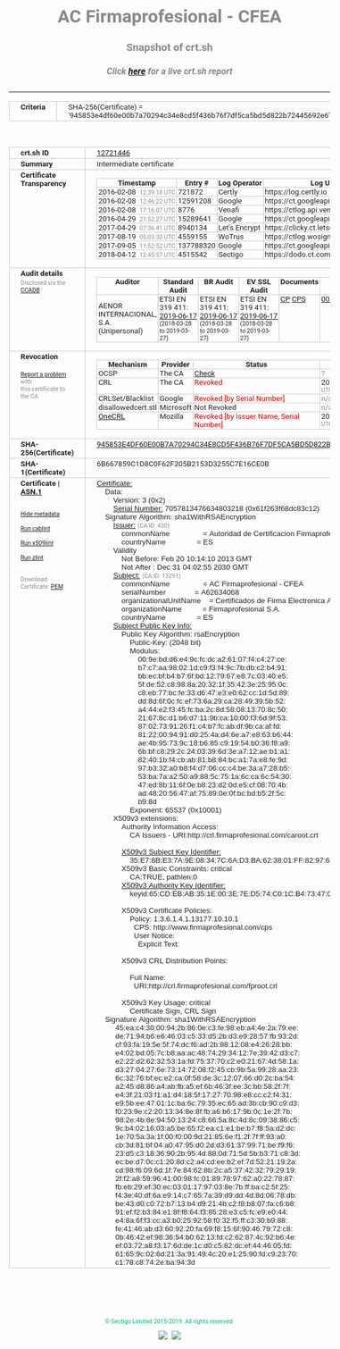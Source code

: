 # AC Firmaprofesional - CFEA
### Snapshot of crt.sh
##### Click [here](https://crt.sh/?q=945853E4DF60E00B7A70294C34E8CD5F436B76F7DF5CA5BD5D822B72445692E6) for a live crt.sh report

---
<!DOCTYPE HTML PUBLIC "-//W3C//DTD HTML 4.0 Transitional//EN">
<HTML>
<HEAD>
  <META http-equiv="Content-Type" content="text/html; charset=UTF-8">
  <TITLE>crt.sh | 945853e4df60e00b7a70294c34e8cd5f436b76f7df5ca5bd5d822b72445692e6</TITLE>
  <META name="description" content="Free CT Log Certificate Search Tool from Sectigo (formerly Comodo CA)">
  <META name="keywords" content="crt.sh, CT, Certificate Transparency, Certificate Search, SSL Certificate, Sectigo, Comodo CA">
  <LINK href="//fonts.googleapis.com/css?family=Roboto+Mono|Roboto:400,400i,700,700i" rel="stylesheet">
  <STYLE type="text/css">
    a {
      white-space: nowrap;
    }
    body {
      color: #888888;
      font: 12pt Roboto, sans-serif;
      padding-top: 10px;
      text-align: center
    }
    form {
      margin: 0px
    }
    span {
      border-radius: 10px
    }
    span.heading {
      color: #888888;
      font: 12pt Roboto, sans-serif
    }
    span.title {
      background-color: #00B373;
      color: #FFFFFF;
      font: bold 18pt Roboto, sans-serif;
      padding: 0px 5px
    }
    span.text {
      color: #888888;
      font: 10pt Roboto, sans-serif
    }
    span.whiteongrey {
      background-color: #D9D9D6;
      color: #FFFFFF;
      font: bold 18pt Roboto, sans-serif;
      padding: 0px 5px
    }
    table {
      border-collapse: collapse;
      color: #222222;
      font: 10pt Roboto, sans-serif;
      margin-left: auto;
      margin-right: auto
    }
    table.options {
      border: none;
      margin-left: 10px
    }
    td, th {
      border: 1px solid #CCCCCC;
      padding: 0px 2px;
      text-align: left;
      vertical-align: top
    }
    td.outer, th.outer {
      border: 1px solid #CCCCCC;
      padding: 2px 20px;
      text-align: left
    }
    th.heading {
      color: #888888;
      font: bold italic 12pt Roboto, sans-serif;
      padding: 20px 0px 0px;
      text-align: center
    }
    th.options, td.options {
      border: none;
      vertical-align: middle
    }
    td.text {
      font: 10pt "Roboto Mono", sans-serif;
      padding: 2px 20px
    }
    td.heading {
      border: none;
      color: #888888;
      font: 12pt Roboto, sans-serif;
      padding-top: 20px;
      text-align: center
    }
    table.lint td, th {
      text-align: center
    }
    .button {
      background-color: #00B373;
      border-radius: 10px;
      color: #FFFFFF;
      font: bold 13pt Roboto, sans-serif
    }
    .copyright {
      font: 8pt Roboto, sans-serif;
      color: #00B373
    }
    .input {
      border: 1px solid #888888;
      font-weight: bold;
      text-align: center
    }
    .small {
      font: 8pt Roboto, sans-serif;
      color: #888888
    }
    .error {
      background-color: #FFDFDF;
      color: #CC0000;
      font-weight: bold
    }
    .fatal {
      background-color: #0000AA;
      color: #FFFFFF;
      font-weight: bold
    }
    .notice {
      background-color: #FFFFDF;
      color: #606000
    }
    .warning {
      background-color: #FFEFDF;
      color: #DF6000
    }
  </STYLE>
</HEAD>
<BODY>

<TABLE>
  <TR>
    <TH class="outer">Criteria</TH>
    <TD class="outer">SHA-256(Certificate) = '945853e4df60e00b7a70294c34e8cd5f436b76f7df5ca5bd5d822b72445692e6'</TD>
  </TR>
</TABLE>
<BR>
<TABLE>
  <TR>
    <TH class="outer">crt.sh ID</TH>
    <TD class="outer"><A href="?id=12721446">12721446</A></TD>
  </TR>
  <TR>
    <TH class="outer">Summary</TH>
    <TD class="outer">Intermediate certificate</TD>
  </TR>
  <TR>
    <TH class="outer">Certificate<BR>Transparency</TH>
    <TD class="outer">
<TABLE class="options" style="margin-left:0px">
  <TR>
    <TH>Timestamp</TH>
    <TH>Entry #</TH>
    <TH>Log Operator</TH>
    <TH>Log URL</TH>
  </TR>
  <TR>
    <TD>2016-02-08&nbsp; <FONT class="small">12:39:18 UTC</FONT></TD>
    <TD>721872</TD>
    <TD>Certly</TD>
    <TD>https://log.certly.io</TD>
  </TR>
  <TR>
    <TD>2016-02-08&nbsp; <FONT class="small">12:46:22 UTC</FONT></TD>
    <TD>12591208</TD>
    <TD>Google</TD>
    <TD>https://ct.googleapis.com/pilot</TD>
  </TR>
  <TR>
    <TD>2016-02-08&nbsp; <FONT class="small">17:16:07 UTC</FONT></TD>
    <TD>8776</TD>
    <TD>Venafi</TD>
    <TD>https://ctlog.api.venafi.com</TD>
  </TR>
  <TR>
    <TD>2016-04-29&nbsp; <FONT class="small">21:52:27 UTC</FONT></TD>
    <TD>15289641</TD>
    <TD>Google</TD>
    <TD>https://ct.googleapis.com/aviator</TD>
  </TR>
  <TR>
    <TD>2017-04-29&nbsp; <FONT class="small">07:36:41 UTC</FONT></TD>
    <TD>8940134</TD>
    <TD>Let's Encrypt</TD>
    <TD>https://clicky.ct.letsencrypt.org</TD>
  </TR>
  <TR>
    <TD>2017-08-19&nbsp; <FONT class="small">05:03:30 UTC</FONT></TD>
    <TD>4559155</TD>
    <TD>WoTrus</TD>
    <TD>https://ctlog.wosign.com</TD>
  </TR>
  <TR>
    <TD>2017-09-05&nbsp; <FONT class="small">11:52:52 UTC</FONT></TD>
    <TD>137788320</TD>
    <TD>Google</TD>
    <TD>https://ct.googleapis.com/rocketeer</TD>
  </TR>
  <TR>
    <TD>2018-04-12&nbsp; <FONT class="small">12:45:57 UTC</FONT></TD>
    <TD>4515542</TD>
    <TD>Sectigo</TD>
    <TD>https://dodo.ct.comodo.com</TD>
  </TR>
</TABLE>
    </TD>
  </TR>
  <TR>
    <TH class="outer">Audit details<BR>
      <DIV class="small" style="padding-top:3px">Disclosed via the
        <A href="//ccadb-public.secure.force.com/mozilla/PublicAllIntermediateCerts" target="_blank">CCADB</A></DIV>
    </TH>
    <TD class="outer">
<TABLE class="options" style="margin-left:0px">
  <TR>
    <TH>Auditor</TH>
    <TH>Standard Audit</TH>
    <TH>BR Audit</TH>
    <TH>EV SSL Audit</TH>
    <TH>Documents</TH>
    <TH>CCADB</TH>
    <TH>Root Owner / Certificate</TH>
  </TR>
  <TR>
    <TD style="vertical-align:middle">AENOR INTERNACIONAL, S.A. (Unipersonal)</TD>
    <TD>ETSI EN 319 411:
      <A href="https://www.aenor.com/Certificacion_Documentos/eiDas/2019%20AENOR%20Anexo%202%20ETSI%20319%20411-1%20PSC-FP_v4%20c.pdf" target="_blank">2019-06-17</A>
      <BR><FONT style="font-size:8pt">(2018-03-28 to 2019-03-27)</FONT></TD>
    <TD>ETSI EN 319 411:
      <A href="https://www.aenor.com/Certificacion_Documentos/eiDas/2019%20AENOR%20Anexo%202%20ETSI%20319%20411-1%20PSC-FP_v4%20c.pdf" target="_blank">2019-06-17</A>
      <BR><FONT style="font-size:8pt">(2018-03-28 to 2019-03-27)</FONT></TD>
    <TD>ETSI EN 319 411:
      <A href="https://www.aenor.com/Certificacion_Documentos/eiDas/2019%20AENOR%20Anexo%202%20ETSI%20319%20411-1%20PSC-FP_v4%20c.pdf" target="_blank">2019-06-17</A>
      <BR><FONT style="font-size:8pt">(2018-03-28 to 2019-03-27)</FONT></TD>
    <TD>
      <A href="https://www.firmaprofesional.com/images/pdfs/CPS/FP_CP_Autenticacion_Web-190612-ES.pdf" target="blank">CP</A>
      <A href="https://www.firmaprofesional.com/images/pdfs/CPS/FP_CPS_190612-ES.pdf" target="blank">CPS</A>
    </TD>
    <TD><A href="//ccadb.force.com/001o000000xOjULAA0" target="_blank">001o000000xOjULAA0</A></TD>
    <TD><A href="/?id=24651">Autoridad de Certificacion Firmaprofesional</A></TD>
  </TR>
</TABLE>
    </TD>
  </TR>
  <TR>
    <TH class="outer">Revocation<BR><BR>
      <DIV class="small" style="padding-top:3px"><A href="?id=12721446&opt=problemreporting">Report a problem</A> with<BR>this certificate to the CA</DIV></TH>
    <TD class="outer">
      <TABLE class="options" style="margin-left:0px">
        <TR>
          <TH>Mechanism</TH>
          <TH>Provider</TH>
          <TH>Status</TH>
          <TH>Revocation Date</TH>
          <TH>Last Observed in CRL</TH>
          <TH>Last Checked <SPAN style="color:#CC0000;vertical-align:middle;font-size:70%;font-weight:normal">(Error)</SPAN></TH>
        </TR>
        <TR>
          <TD>OCSP</TD>
          <TD>The CA</TD>
          <TD><A href="?id=12721446&opt=ocsp">Check</A></TD>
          <TD><SPAN style="color:#888888">?</SPAN></TD>
          <TD><SPAN style="color:#888888">n/a</SPAN></TD>
          <TD><SPAN style="color:#888888">?</SPAN></TD>
        </TR>
        <TR>
          <TD>CRL</TD>
          <TD>The CA</TD>
          <TD><SPAN style="color:#CC0000">Revoked</SPAN></TD><TD>2018-11-16&nbsp; <FONT class="small">12:06:51 UTC</FONT></TD><TD>2019-10-23&nbsp; <FONT class="small">13:07:52 UTC</FONT></TD><TD>2019-12-04&nbsp; <FONT class="small">16:50:06 UTC</FONT></TD>
        </TR>
        <TR>
          <TD>CRLSet/Blacklist</TD>
          <TD>Google</TD>
          <TD><SPAN style="color:#CC0000">Revoked [by Serial Number]</SPAN></TD>
          <TD><SPAN style="color:#888888">n/a</SPAN></TD>
          <TD><SPAN style="color:#888888">n/a</SPAN></TD>
          <TD><SPAN style="color:#888888">n/a</SPAN></TD>
        </TR>
        <TR>
          <TD>disallowedcert.stl</TD>
          <TD>Microsoft</TD>
          <TD>Not Revoked</TD>
          <TD><SPAN style="color:#888888">n/a</SPAN></TD>
          <TD><SPAN style="color:#888888">n/a</SPAN></TD>
          <TD><SPAN style="color:#888888">n/a</SPAN></TD>
        </TR>
        <TR>
          <TD><A href="/mozilla-onecrl" target="_blank">OneCRL</A></TD>
          <TD>Mozilla</TD>
          <TD><SPAN style="color:#CC0000">Revoked [by Issuer Name, Serial Number]</SPAN></TD><TD>2018-08-17&nbsp; <FONT class="small">22:24:14 UTC</FONT></TD>
          <TD><SPAN style="color:#888888">n/a</SPAN></TD>
          <TD><SPAN style="color:#888888">n/a</SPAN></TD>
        </TR>
      </TABLE>
    </TD>
  </TR>
  <TR>
    <TH class="outer">SHA-256(Certificate)</TH>
    <TD class="outer"><A href="//censys.io/certificates/945853e4df60e00b7a70294c34e8cd5f436b76f7df5ca5bd5d822b72445692e6">945853E4DF60E00B7A70294C34E8CD5F436B76F7DF5CA5BD5D822B72445692E6</A></TD>
  </TR>
  <TR>
    <TH class="outer">SHA-1(Certificate)</TH>
    <TD class="outer">6B667859C1D8C0F62F205B2153D3255C7E16CE0B</TD>
  </TR>
  <TR>
    <TH class="outer">Certificate | <A href="?asn1=12721446">ASN.1</A>
      <SPAN class="small"><BR>
      <BR><BR><A href="?id=12721446&opt=nometadata">Hide metadata</A>
      <BR><BR><A href="?id=12721446&opt=cablint">Run cablint</A>
      <BR><BR><A href="?id=12721446&opt=x509lint">Run x509lint</A>
      <BR><BR><A href="?id=12721446&opt=zlint">Run zlint</A>
      <BR><BR><BR>Download Certificate: <A href="?d=12721446">PEM</A>
      </SPAN>
    </TH>
    <TD class="text"><A href="?d=12721446">Certificate:</A><BR>&nbsp;&nbsp;&nbsp;&nbsp;Data:<BR>&nbsp;&nbsp;&nbsp;&nbsp;&nbsp;&nbsp;&nbsp;&nbsp;Version:&nbsp;3&nbsp;(0x2)<BR>&nbsp;&nbsp;&nbsp;&nbsp;&nbsp;&nbsp;&nbsp;&nbsp;<A href="?serial=61f263f68dc83c12">Serial&nbsp;Number:</A>&nbsp;7057813476634803218&nbsp;(0x61f263f68dc83c12)<BR>&nbsp;&nbsp;&nbsp;&nbsp;Signature&nbsp;Algorithm:&nbsp;sha1WithRSAEncryption<BR>&nbsp;&nbsp;&nbsp;&nbsp;&nbsp;&nbsp;&nbsp;&nbsp;<A href="?caid=430">Issuer:</A> <SPAN class="small">(CA ID: 430)</SPAN><BR>&nbsp;&nbsp;&nbsp;&nbsp;&nbsp;&nbsp;&nbsp;&nbsp;&nbsp;&nbsp;&nbsp;&nbsp;commonName&nbsp;&nbsp;&nbsp;&nbsp;&nbsp;&nbsp;&nbsp;&nbsp;&nbsp;&nbsp;&nbsp;&nbsp;&nbsp;&nbsp;&nbsp;&nbsp;=&nbsp;Autoridad&nbsp;de&nbsp;Certificacion&nbsp;Firmaprofesional&nbsp;CIF&nbsp;A62634068<BR>&nbsp;&nbsp;&nbsp;&nbsp;&nbsp;&nbsp;&nbsp;&nbsp;&nbsp;&nbsp;&nbsp;&nbsp;countryName&nbsp;&nbsp;&nbsp;&nbsp;&nbsp;&nbsp;&nbsp;&nbsp;&nbsp;&nbsp;&nbsp;&nbsp;&nbsp;&nbsp;&nbsp;=&nbsp;ES<BR>&nbsp;&nbsp;&nbsp;&nbsp;&nbsp;&nbsp;&nbsp;&nbsp;Validity<BR>&nbsp;&nbsp;&nbsp;&nbsp;&nbsp;&nbsp;&nbsp;&nbsp;&nbsp;&nbsp;&nbsp;&nbsp;Not&nbsp;Before:&nbsp;Feb&nbsp;20&nbsp;10:14:10&nbsp;2013&nbsp;GMT<BR>&nbsp;&nbsp;&nbsp;&nbsp;&nbsp;&nbsp;&nbsp;&nbsp;&nbsp;&nbsp;&nbsp;&nbsp;Not&nbsp;After&nbsp;:&nbsp;Dec&nbsp;31&nbsp;04:02:55&nbsp;2030&nbsp;GMT<BR>&nbsp;&nbsp;&nbsp;&nbsp;&nbsp;&nbsp;&nbsp;&nbsp;<A href="?caid=13291">Subject:</A> <SPAN class="small">(CA ID: 13291)</SPAN><BR>&nbsp;&nbsp;&nbsp;&nbsp;&nbsp;&nbsp;&nbsp;&nbsp;&nbsp;&nbsp;&nbsp;&nbsp;commonName&nbsp;&nbsp;&nbsp;&nbsp;&nbsp;&nbsp;&nbsp;&nbsp;&nbsp;&nbsp;&nbsp;&nbsp;&nbsp;&nbsp;&nbsp;&nbsp;=&nbsp;AC&nbsp;Firmaprofesional&nbsp;-&nbsp;CFEA<BR>&nbsp;&nbsp;&nbsp;&nbsp;&nbsp;&nbsp;&nbsp;&nbsp;&nbsp;&nbsp;&nbsp;&nbsp;serialNumber&nbsp;&nbsp;&nbsp;&nbsp;&nbsp;&nbsp;&nbsp;&nbsp;&nbsp;&nbsp;&nbsp;&nbsp;&nbsp;&nbsp;=&nbsp;A62634068<BR>&nbsp;&nbsp;&nbsp;&nbsp;&nbsp;&nbsp;&nbsp;&nbsp;&nbsp;&nbsp;&nbsp;&nbsp;organizationalUnitName&nbsp;&nbsp;&nbsp;&nbsp;=&nbsp;Certificados&nbsp;de&nbsp;Firma&nbsp;Electronica&nbsp;Avanzada<BR>&nbsp;&nbsp;&nbsp;&nbsp;&nbsp;&nbsp;&nbsp;&nbsp;&nbsp;&nbsp;&nbsp;&nbsp;organizationName&nbsp;&nbsp;&nbsp;&nbsp;&nbsp;&nbsp;&nbsp;&nbsp;&nbsp;&nbsp;=&nbsp;Firmaprofesional&nbsp;S.A.<BR>&nbsp;&nbsp;&nbsp;&nbsp;&nbsp;&nbsp;&nbsp;&nbsp;&nbsp;&nbsp;&nbsp;&nbsp;countryName&nbsp;&nbsp;&nbsp;&nbsp;&nbsp;&nbsp;&nbsp;&nbsp;&nbsp;&nbsp;&nbsp;&nbsp;&nbsp;&nbsp;&nbsp;=&nbsp;ES<BR>&nbsp;&nbsp;&nbsp;&nbsp;&nbsp;&nbsp;&nbsp;&nbsp;<A href="?spkisha256=28ef42596cc32c21c5dad92ffecdd3e2d90367525c342a1a0030f6c1ad61f44b">Subject&nbsp;Public&nbsp;Key&nbsp;Info:</A><BR>&nbsp;&nbsp;&nbsp;&nbsp;&nbsp;&nbsp;&nbsp;&nbsp;&nbsp;&nbsp;&nbsp;&nbsp;Public&nbsp;Key&nbsp;Algorithm:&nbsp;rsaEncryption<BR>&nbsp;&nbsp;&nbsp;&nbsp;&nbsp;&nbsp;&nbsp;&nbsp;&nbsp;&nbsp;&nbsp;&nbsp;&nbsp;&nbsp;&nbsp;&nbsp;Public-Key:&nbsp;(2048&nbsp;bit)<BR>&nbsp;&nbsp;&nbsp;&nbsp;&nbsp;&nbsp;&nbsp;&nbsp;&nbsp;&nbsp;&nbsp;&nbsp;&nbsp;&nbsp;&nbsp;&nbsp;Modulus:<BR>&nbsp;&nbsp;&nbsp;&nbsp;&nbsp;&nbsp;&nbsp;&nbsp;&nbsp;&nbsp;&nbsp;&nbsp;&nbsp;&nbsp;&nbsp;&nbsp;&nbsp;&nbsp;&nbsp;&nbsp;00:9e:bd:d6:e4:9c:fc:dc:a2:61:07:f4:c4:27:ce:<BR>&nbsp;&nbsp;&nbsp;&nbsp;&nbsp;&nbsp;&nbsp;&nbsp;&nbsp;&nbsp;&nbsp;&nbsp;&nbsp;&nbsp;&nbsp;&nbsp;&nbsp;&nbsp;&nbsp;&nbsp;b7:c7:aa:98:02:1d:c9:f3:f4:9c:7b:db:c2:b4:91:<BR>&nbsp;&nbsp;&nbsp;&nbsp;&nbsp;&nbsp;&nbsp;&nbsp;&nbsp;&nbsp;&nbsp;&nbsp;&nbsp;&nbsp;&nbsp;&nbsp;&nbsp;&nbsp;&nbsp;&nbsp;bb:ec:bf:b4:b7:6f:bd:12:79:67:e8:7c:03:40:e5:<BR>&nbsp;&nbsp;&nbsp;&nbsp;&nbsp;&nbsp;&nbsp;&nbsp;&nbsp;&nbsp;&nbsp;&nbsp;&nbsp;&nbsp;&nbsp;&nbsp;&nbsp;&nbsp;&nbsp;&nbsp;5f:de:52:c8:98:8a:20:32:1f:35:42:3e:25:95:0c:<BR>&nbsp;&nbsp;&nbsp;&nbsp;&nbsp;&nbsp;&nbsp;&nbsp;&nbsp;&nbsp;&nbsp;&nbsp;&nbsp;&nbsp;&nbsp;&nbsp;&nbsp;&nbsp;&nbsp;&nbsp;c8:eb:77:bc:fe:33:d6:47:e3:e0:62:cc:1d:5d:89:<BR>&nbsp;&nbsp;&nbsp;&nbsp;&nbsp;&nbsp;&nbsp;&nbsp;&nbsp;&nbsp;&nbsp;&nbsp;&nbsp;&nbsp;&nbsp;&nbsp;&nbsp;&nbsp;&nbsp;&nbsp;dd:8d:6f:0c:fc:ef:73:6a:29:ca:28:49:39:5b:52:<BR>&nbsp;&nbsp;&nbsp;&nbsp;&nbsp;&nbsp;&nbsp;&nbsp;&nbsp;&nbsp;&nbsp;&nbsp;&nbsp;&nbsp;&nbsp;&nbsp;&nbsp;&nbsp;&nbsp;&nbsp;a4:44:e2:f3:45:fc:ba:2c:8d:58:08:13:70:8c:50:<BR>&nbsp;&nbsp;&nbsp;&nbsp;&nbsp;&nbsp;&nbsp;&nbsp;&nbsp;&nbsp;&nbsp;&nbsp;&nbsp;&nbsp;&nbsp;&nbsp;&nbsp;&nbsp;&nbsp;&nbsp;21:67:8c:d1:b6:d7:11:9b:ca:10:00:f3:6d:9f:53:<BR>&nbsp;&nbsp;&nbsp;&nbsp;&nbsp;&nbsp;&nbsp;&nbsp;&nbsp;&nbsp;&nbsp;&nbsp;&nbsp;&nbsp;&nbsp;&nbsp;&nbsp;&nbsp;&nbsp;&nbsp;87:02:73:91:26:f1:c4:b7:fc:ab:df:9b:ca:af:fd:<BR>&nbsp;&nbsp;&nbsp;&nbsp;&nbsp;&nbsp;&nbsp;&nbsp;&nbsp;&nbsp;&nbsp;&nbsp;&nbsp;&nbsp;&nbsp;&nbsp;&nbsp;&nbsp;&nbsp;&nbsp;81:22:00:94:91:d0:25:4a:d4:6e:a7:e8:63:b6:44:<BR>&nbsp;&nbsp;&nbsp;&nbsp;&nbsp;&nbsp;&nbsp;&nbsp;&nbsp;&nbsp;&nbsp;&nbsp;&nbsp;&nbsp;&nbsp;&nbsp;&nbsp;&nbsp;&nbsp;&nbsp;ae:4b:95:73:9c:18:b6:85:c9:19:54:b0:36:f8:a9:<BR>&nbsp;&nbsp;&nbsp;&nbsp;&nbsp;&nbsp;&nbsp;&nbsp;&nbsp;&nbsp;&nbsp;&nbsp;&nbsp;&nbsp;&nbsp;&nbsp;&nbsp;&nbsp;&nbsp;&nbsp;6b:bf:c8:29:2c:24:03:39:6d:3e:a7:12:ae:b1:a1:<BR>&nbsp;&nbsp;&nbsp;&nbsp;&nbsp;&nbsp;&nbsp;&nbsp;&nbsp;&nbsp;&nbsp;&nbsp;&nbsp;&nbsp;&nbsp;&nbsp;&nbsp;&nbsp;&nbsp;&nbsp;82:40:1b:f4:cb:ab:81:b8:84:bc:a1:7a:e8:fe:9d:<BR>&nbsp;&nbsp;&nbsp;&nbsp;&nbsp;&nbsp;&nbsp;&nbsp;&nbsp;&nbsp;&nbsp;&nbsp;&nbsp;&nbsp;&nbsp;&nbsp;&nbsp;&nbsp;&nbsp;&nbsp;97:b3:32:a0:b8:f4:d7:06:cc:c4:be:3a:a7:28:b5:<BR>&nbsp;&nbsp;&nbsp;&nbsp;&nbsp;&nbsp;&nbsp;&nbsp;&nbsp;&nbsp;&nbsp;&nbsp;&nbsp;&nbsp;&nbsp;&nbsp;&nbsp;&nbsp;&nbsp;&nbsp;53:ba:7a:a2:50:a9:88:5c:75:1a:6c:ca:6c:54:30:<BR>&nbsp;&nbsp;&nbsp;&nbsp;&nbsp;&nbsp;&nbsp;&nbsp;&nbsp;&nbsp;&nbsp;&nbsp;&nbsp;&nbsp;&nbsp;&nbsp;&nbsp;&nbsp;&nbsp;&nbsp;47:ed:8b:11:6f:0e:b8:23:d2:0d:e5:cf:08:70:4b:<BR>&nbsp;&nbsp;&nbsp;&nbsp;&nbsp;&nbsp;&nbsp;&nbsp;&nbsp;&nbsp;&nbsp;&nbsp;&nbsp;&nbsp;&nbsp;&nbsp;&nbsp;&nbsp;&nbsp;&nbsp;ad:48:20:56:47:af:75:89:0e:0f:bc:bd:b5:2f:5c:<BR>&nbsp;&nbsp;&nbsp;&nbsp;&nbsp;&nbsp;&nbsp;&nbsp;&nbsp;&nbsp;&nbsp;&nbsp;&nbsp;&nbsp;&nbsp;&nbsp;&nbsp;&nbsp;&nbsp;&nbsp;b9:8d<BR>&nbsp;&nbsp;&nbsp;&nbsp;&nbsp;&nbsp;&nbsp;&nbsp;&nbsp;&nbsp;&nbsp;&nbsp;&nbsp;&nbsp;&nbsp;&nbsp;Exponent:&nbsp;65537&nbsp;(0x10001)<BR>&nbsp;&nbsp;&nbsp;&nbsp;&nbsp;&nbsp;&nbsp;&nbsp;X509v3&nbsp;extensions:<BR>&nbsp;&nbsp;&nbsp;&nbsp;&nbsp;&nbsp;&nbsp;&nbsp;&nbsp;&nbsp;&nbsp;&nbsp;Authority&nbsp;Information&nbsp;Access:&nbsp;<BR>&nbsp;&nbsp;&nbsp;&nbsp;&nbsp;&nbsp;&nbsp;&nbsp;&nbsp;&nbsp;&nbsp;&nbsp;&nbsp;&nbsp;&nbsp;&nbsp;CA&nbsp;Issuers&nbsp;-&nbsp;URI:http://crl.firmaprofesional.com/caroot.crt<BR><BR>&nbsp;&nbsp;&nbsp;&nbsp;&nbsp;&nbsp;&nbsp;&nbsp;&nbsp;&nbsp;&nbsp;&nbsp;<A href="?ski=35e78be37a9e08347c6ad3ba623801ff8297649b">X509v3&nbsp;Subject&nbsp;Key&nbsp;Identifier:</A><BR>&nbsp;&nbsp;&nbsp;&nbsp;&nbsp;&nbsp;&nbsp;&nbsp;&nbsp;&nbsp;&nbsp;&nbsp;&nbsp;&nbsp;&nbsp;&nbsp;35:E7:8B:E3:7A:9E:08:34:7C:6A:D3:BA:62:38:01:FF:82:97:64:9B<BR>&nbsp;&nbsp;&nbsp;&nbsp;&nbsp;&nbsp;&nbsp;&nbsp;&nbsp;&nbsp;&nbsp;&nbsp;X509v3&nbsp;Basic&nbsp;Constraints:&nbsp;critical<BR>&nbsp;&nbsp;&nbsp;&nbsp;&nbsp;&nbsp;&nbsp;&nbsp;&nbsp;&nbsp;&nbsp;&nbsp;&nbsp;&nbsp;&nbsp;&nbsp;CA:TRUE,&nbsp;pathlen:0<BR>&nbsp;&nbsp;&nbsp;&nbsp;&nbsp;&nbsp;&nbsp;&nbsp;&nbsp;&nbsp;&nbsp;&nbsp;<A href="?ski=65cdebab351e003e7ed574c01cb473470e1a642f">X509v3&nbsp;Authority&nbsp;Key&nbsp;Identifier:</A><BR>&nbsp;&nbsp;&nbsp;&nbsp;&nbsp;&nbsp;&nbsp;&nbsp;&nbsp;&nbsp;&nbsp;&nbsp;&nbsp;&nbsp;&nbsp;&nbsp;keyid:65:CD:EB:AB:35:1E:00:3E:7E:D5:74:C0:1C:B4:73:47:0E:1A:64:2F<BR><BR>&nbsp;&nbsp;&nbsp;&nbsp;&nbsp;&nbsp;&nbsp;&nbsp;&nbsp;&nbsp;&nbsp;&nbsp;X509v3&nbsp;Certificate&nbsp;Policies:&nbsp;<BR>&nbsp;&nbsp;&nbsp;&nbsp;&nbsp;&nbsp;&nbsp;&nbsp;&nbsp;&nbsp;&nbsp;&nbsp;&nbsp;&nbsp;&nbsp;&nbsp;Policy:&nbsp;1.3.6.1.4.1.13177.10.10.1<BR>&nbsp;&nbsp;&nbsp;&nbsp;&nbsp;&nbsp;&nbsp;&nbsp;&nbsp;&nbsp;&nbsp;&nbsp;&nbsp;&nbsp;&nbsp;&nbsp;&nbsp;&nbsp;CPS:&nbsp;http://www.firmaprofesional.com/cps<BR>&nbsp;&nbsp;&nbsp;&nbsp;&nbsp;&nbsp;&nbsp;&nbsp;&nbsp;&nbsp;&nbsp;&nbsp;&nbsp;&nbsp;&nbsp;&nbsp;&nbsp;&nbsp;User&nbsp;Notice:<BR>&nbsp;&nbsp;&nbsp;&nbsp;&nbsp;&nbsp;&nbsp;&nbsp;&nbsp;&nbsp;&nbsp;&nbsp;&nbsp;&nbsp;&nbsp;&nbsp;&nbsp;&nbsp;&nbsp;&nbsp;Explicit&nbsp;Text:&nbsp;<BR><BR>&nbsp;&nbsp;&nbsp;&nbsp;&nbsp;&nbsp;&nbsp;&nbsp;&nbsp;&nbsp;&nbsp;&nbsp;X509v3&nbsp;CRL&nbsp;Distribution&nbsp;Points:&nbsp;<BR><BR>&nbsp;&nbsp;&nbsp;&nbsp;&nbsp;&nbsp;&nbsp;&nbsp;&nbsp;&nbsp;&nbsp;&nbsp;&nbsp;&nbsp;&nbsp;&nbsp;Full&nbsp;Name:<BR>&nbsp;&nbsp;&nbsp;&nbsp;&nbsp;&nbsp;&nbsp;&nbsp;&nbsp;&nbsp;&nbsp;&nbsp;&nbsp;&nbsp;&nbsp;&nbsp;&nbsp;&nbsp;URI:http://crl.firmaprofesional.com/fproot.crl<BR><BR>&nbsp;&nbsp;&nbsp;&nbsp;&nbsp;&nbsp;&nbsp;&nbsp;&nbsp;&nbsp;&nbsp;&nbsp;X509v3&nbsp;Key&nbsp;Usage:&nbsp;critical<BR>&nbsp;&nbsp;&nbsp;&nbsp;&nbsp;&nbsp;&nbsp;&nbsp;&nbsp;&nbsp;&nbsp;&nbsp;&nbsp;&nbsp;&nbsp;&nbsp;Certificate&nbsp;Sign,&nbsp;CRL&nbsp;Sign<BR>&nbsp;&nbsp;&nbsp;&nbsp;Signature&nbsp;Algorithm:&nbsp;sha1WithRSAEncryption<BR>&nbsp;&nbsp;&nbsp;&nbsp;&nbsp;&nbsp;&nbsp;&nbsp;&nbsp;45:ea:c4:30:00:94:2b:86:0e:c3:fe:98:eb:a4:4e:2a:79:ee:<BR>&nbsp;&nbsp;&nbsp;&nbsp;&nbsp;&nbsp;&nbsp;&nbsp;&nbsp;de:71:94:b6:e6:46:03:c5:33:d5:2b:d3:e9:28:57:fb:93:2d:<BR>&nbsp;&nbsp;&nbsp;&nbsp;&nbsp;&nbsp;&nbsp;&nbsp;&nbsp;cf:93:fa:19:5e:5f:74:dc:f6:ad:2b:88:12:08:e4:26:28:bb:<BR>&nbsp;&nbsp;&nbsp;&nbsp;&nbsp;&nbsp;&nbsp;&nbsp;&nbsp;e4:02:bd:05:7c:b8:aa:ac:48:74:29:34:12:7e:39:42:d3:c7:<BR>&nbsp;&nbsp;&nbsp;&nbsp;&nbsp;&nbsp;&nbsp;&nbsp;&nbsp;e2:22:d2:62:32:53:1a:fd:75:37:70:c2:e0:21:67:4d:58:1a:<BR>&nbsp;&nbsp;&nbsp;&nbsp;&nbsp;&nbsp;&nbsp;&nbsp;&nbsp;d3:27:04:27:6e:73:14:72:08:f2:45:cb:9b:5a:99:28:aa:23:<BR>&nbsp;&nbsp;&nbsp;&nbsp;&nbsp;&nbsp;&nbsp;&nbsp;&nbsp;6c:32:76:bf:ec:e2:ca:0f:58:de:3c:12:07:66:d0:2c:ba:54:<BR>&nbsp;&nbsp;&nbsp;&nbsp;&nbsp;&nbsp;&nbsp;&nbsp;&nbsp;a2:45:d8:86:a4:ab:fb:a5:ef:6b:46:3f:ee:3c:bb:58:2f:7f:<BR>&nbsp;&nbsp;&nbsp;&nbsp;&nbsp;&nbsp;&nbsp;&nbsp;&nbsp;e4:3f:21:03:f1:a1:d4:18:5f:17:27:70:98:e8:cc:c2:f4:31:<BR>&nbsp;&nbsp;&nbsp;&nbsp;&nbsp;&nbsp;&nbsp;&nbsp;&nbsp;e9:5b:ee:47:01:1c:ba:6c:79:35:ec:65:ad:3b:cb:90:c9:d3:<BR>&nbsp;&nbsp;&nbsp;&nbsp;&nbsp;&nbsp;&nbsp;&nbsp;&nbsp;f0:23:9e:c2:20:13:34:8e:8f:fb:a6:b6:17:9b:0c:1e:2f:7b:<BR>&nbsp;&nbsp;&nbsp;&nbsp;&nbsp;&nbsp;&nbsp;&nbsp;&nbsp;98:2e:4b:8e:94:50:13:24:c8:66:5a:8c:4d:8c:09:38:86:c5:<BR>&nbsp;&nbsp;&nbsp;&nbsp;&nbsp;&nbsp;&nbsp;&nbsp;&nbsp;9c:b4:02:16:03:a5:be:65:f2:ea:c1:e1:be:b7:f8:5a:d2:dc:<BR>&nbsp;&nbsp;&nbsp;&nbsp;&nbsp;&nbsp;&nbsp;&nbsp;&nbsp;1e:70:5a:3a:1f:00:f0:00:9d:21:85:6e:f1:2f:7f:ff:93:a0:<BR>&nbsp;&nbsp;&nbsp;&nbsp;&nbsp;&nbsp;&nbsp;&nbsp;&nbsp;cb:3d:81:bf:04:a0:47:95:d0:2d:d3:61:37:99:71:be:f9:f6:<BR>&nbsp;&nbsp;&nbsp;&nbsp;&nbsp;&nbsp;&nbsp;&nbsp;&nbsp;23:d5:c3:18:36:90:2b:95:4d:88:0d:71:5d:5b:b3:71:c8:3d:<BR>&nbsp;&nbsp;&nbsp;&nbsp;&nbsp;&nbsp;&nbsp;&nbsp;&nbsp;ec:be:d7:0c:c1:20:8d:c2:a4:cd:ee:b2:ef:7d:52:21:19:2a:<BR>&nbsp;&nbsp;&nbsp;&nbsp;&nbsp;&nbsp;&nbsp;&nbsp;&nbsp;cd:98:f6:09:6d:1f:7e:84:62:8b:2c:a5:37:42:32:79:29:19:<BR>&nbsp;&nbsp;&nbsp;&nbsp;&nbsp;&nbsp;&nbsp;&nbsp;&nbsp;2f:f2:a8:59:96:41:00:98:fc:01:89:78:97:62:a0:22:78:87:<BR>&nbsp;&nbsp;&nbsp;&nbsp;&nbsp;&nbsp;&nbsp;&nbsp;&nbsp;fb:eb:29:ef:30:ec:03:01:17:97:03:8e:7b:ff:ba:c2:5f:25:<BR>&nbsp;&nbsp;&nbsp;&nbsp;&nbsp;&nbsp;&nbsp;&nbsp;&nbsp;f4:3e:40:df:6a:e9:14:c7:65:7a:39:d9:dd:4d:8d:06:78:db:<BR>&nbsp;&nbsp;&nbsp;&nbsp;&nbsp;&nbsp;&nbsp;&nbsp;&nbsp;be:43:d0:c0:72:b7:13:b4:d9:21:4b:c2:f8:b8:07:fa:c6:b8:<BR>&nbsp;&nbsp;&nbsp;&nbsp;&nbsp;&nbsp;&nbsp;&nbsp;&nbsp;91:ef:f2:b3:84:e1:8f:f8:64:f3:85:28:e3:c5:fc:e9:e0:44:<BR>&nbsp;&nbsp;&nbsp;&nbsp;&nbsp;&nbsp;&nbsp;&nbsp;&nbsp;e4:8a:6f:f3:cc:a3:b0:25:92:58:f0:32:f5:ff:c3:30:b9:88:<BR>&nbsp;&nbsp;&nbsp;&nbsp;&nbsp;&nbsp;&nbsp;&nbsp;&nbsp;fe:41:46:ab:d3:60:92:20:fa:69:f8:15:6f:90:46:79:72:c8:<BR>&nbsp;&nbsp;&nbsp;&nbsp;&nbsp;&nbsp;&nbsp;&nbsp;&nbsp;0b:46:42:ef:98:36:54:b0:62:13:fd:c2:62:87:4c:92:b6:4e:<BR>&nbsp;&nbsp;&nbsp;&nbsp;&nbsp;&nbsp;&nbsp;&nbsp;&nbsp;ef:03:72:a8:f3:17:6d:de:1c:d0:c5:82:dc:ef:44:46:05:fd:<BR>&nbsp;&nbsp;&nbsp;&nbsp;&nbsp;&nbsp;&nbsp;&nbsp;&nbsp;61:65:9c:02:6d:21:3a:91:49:4c:20:e1:25:90:fd:c9:23:70:<BR>&nbsp;&nbsp;&nbsp;&nbsp;&nbsp;&nbsp;&nbsp;&nbsp;&nbsp;c1:78:c8:74:2e:ba:94:3d<BR>    </TD>
  </TR>
</TABLE>

  <BR><BR><BR>

  <P class="copyright">&copy; Sectigo Limited 2015-2019. All rights reserved.</P>
  <DIV>
    <A href="https://sectigo.com/"><IMG src="/sectigo_s.png"></A>
    &nbsp;<A href="https://github.com/crtsh"><IMG src="/GitHub-Mark-32px.png"></A>
  </DIV>
</BODY>
</HTML>
